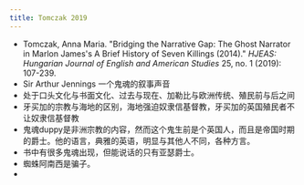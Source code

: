 ```yaml
---
title: Tomczak 2019
---
```


- Tomczak, Anna Maria. "Bridging the Narrative Gap: The Ghost Narrator in Marlon James's A Brief History of Seven Killings (2014)." _HJEAS: Hungarian Journal of English and American Studies_ 25, no. 1 (2019): 107-239.
- Sir Arthur Jennings 一个鬼魂的叙事声音
- 处于口头文化与书面文化、过去与现在、加勒比与欧洲传统、殖民前与后之间
- 牙买加的宗教与海地的区别，海地强迫奴隶信基督教，牙买加的英国殖民者不让奴隶信基督教
- 鬼魂duppy是非洲宗教的内容，然而这个鬼生前是个英国人，而且是帝国时期的爵士。他的语言，典雅的英语，明显与其他人不同，各种方言。
- 书中有很多鬼魂出现，但能说话的只有亚瑟爵士。
- 蜘蛛阿南西是骗子。
-